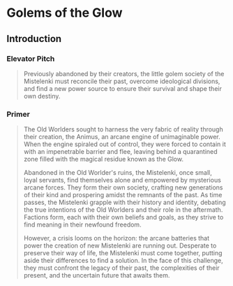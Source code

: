 # Golems of the Glow

## Introduction

### Elevator Pitch
> Previously abandoned by their creators, the little golem society of the Mistelenki must reconcile their past, overcome ideological divisions, and find a new power source to ensure their survival and shape their own destiny.

### Primer
> The Old Worlders sought to harness the very fabric of reality through their creation, the Animus, an arcane engine of unimaginable power. When the engine spiraled out of control, they were forced to contain it with an impenetrable barrier and flee, leaving behind a quarantined zone filled with the magical residue known as the Glow.
> 
> Abandoned in the Old Worlder's ruins, the Mistelenki, once small, loyal servants, find themselves alone and empowered by mysterious arcane forces. They form their own society, crafting new generations of their kind and prospering amidst the remnants of the past. As time passes, the Mistelenki grapple with their history and identity, debating the true intentions of the Old Worlders and their role in the aftermath. Factions form, each with their own beliefs and goals, as they strive to find meaning in their newfound freedom.
> 
> However, a crisis looms on the horizon: the arcane batteries that power the creation of new Mistelenki are running out. Desperate to preserve their way of life, the Mistelenki must come together, putting aside their differences to find a solution. In the face of this challenge, they must confront the legacy of their past, the complexities of their present, and the uncertain future that awaits them.